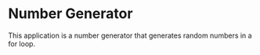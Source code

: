# Number Generator

This application is a number generator that generates random numbers in a for loop.
